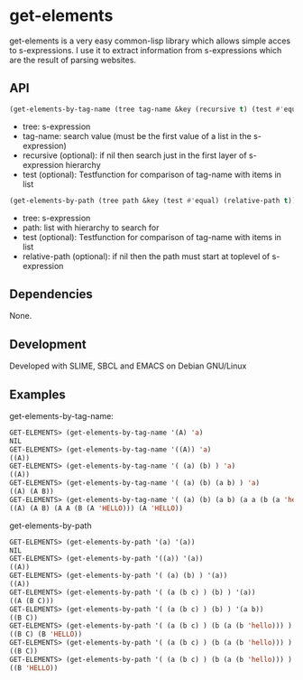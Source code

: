 # get-elements

get-elements is a very easy common-lisp library which allows simple acces to s-expressions.
I use it to extract information from s-expressions which are the result of parsing websites.


## API
```cl
(get-elements-by-tag-name (tree tag-name &key (recursive t) (test #'equal))
```
* tree: s-expression
* tag-name: search value (must be the first value of a list in the s-expression)
* recursive (optional): if nil then search just in the first layer of s-expression hierarchy
* test (optional): Testfunction for comparison of tag-name with items in list

```cl
(get-elements-by-path (tree path &key (test #'equal) (relative-path t))
```
* tree: s-expression
* path: list with hierarchy to search for
* test (optional): Testfunction for comparison of tag-name with items in list
* relative-path (optional): if nil then the path must start at toplevel of s-expression



## Dependencies
None.

## Development
Developed with SLIME, SBCL and EMACS on Debian GNU/Linux


## Examples

get-elements-by-tag-name:

```cl
GET-ELEMENTS> (get-elements-by-tag-name '(A) 'a)
NIL
GET-ELEMENTS> (get-elements-by-tag-name '((A)) 'a)
((A))
GET-ELEMENTS> (get-elements-by-tag-name '( (a) (b) ) 'a)
((A))
GET-ELEMENTS> (get-elements-by-tag-name '( (a) (b) (a b) ) 'a)
((A) (A B))
GET-ELEMENTS> (get-elements-by-tag-name '( (a) (b) (a b) (a a (b (a 'hello))) ) 'a)
((A) (A B) (A A (B (A 'HELLO))) (A 'HELLO))
```

get-elements-by-path

```cl
GET-ELEMENTS> (get-elements-by-path '(a) '(a))
NIL
GET-ELEMENTS> (get-elements-by-path '((a)) '(a))
((A))
GET-ELEMENTS> (get-elements-by-path '( (a) (b) ) '(a))
((A))
GET-ELEMENTS> (get-elements-by-path '( (a (b c) ) (b) ) '(a))
((A (B C)))
GET-ELEMENTS> (get-elements-by-path '( (a (b c) ) (b) ) '(a b))
((B C))
GET-ELEMENTS> (get-elements-by-path '( (a (b c) ) (b (a (b 'hello))) ) '(a b))
((B C) (B 'HELLO))
GET-ELEMENTS> (get-elements-by-path '( (a (b c) ) (b (a (b 'hello))) ) '(a b) :relative-path nil)
((B C))
GET-ELEMENTS> (get-elements-by-path '( (a (b c) ) (b (a (b 'hello))) ) '(b a b) :relative-path nil)
((B 'HELLO))
```